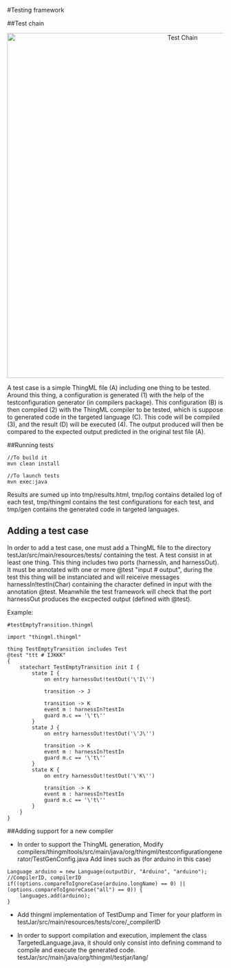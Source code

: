 #Testing framework

##Test chain

<p align="center"><img src="https://raw.githubusercontent.com/SINTEF-9012/ThingML/master/testJar/docs/Test_chain.png" alt="Test Chain" width="800"></p>

A test case is a simple ThingML file (A) including one thing to be tested. Around this thing, a configuration is generated (1) with the help of the testconfiguration generator (in compilers package). This configuration (B) is then compiled (2) with the ThingML compiler to be tested, which is suppose to generated code in the targeted language (C). This code will be compiled (3), and the result (D) will be executed (4). The output produced will then be compared to the expected output predicted in the original test file (A).

##Running tests
```
//To build it
mvn clean install

//To launch tests
mvn exec:java
```

Results are sumed up into tmp/results.html, tmp/log contains detailed log of each test, tmp/thingml contains the test configurations for each test, and tmp/gen contains the generated code in targeted languages.

## Adding a test case
In order to add a test case, one must add a ThingML file to the directory testJar/src/main/resources/tests/ containing the test. 
A test consist in at least one thing.
This thing includes two ports (harnessIn, and harnessOut). It must be annotated with one or more @test "input # output", during the test this thing will be instanciated and will reiceive messages harnessIn!testIn(Char) containing the character defined in input with the annotation @test. Meanwhile the test framework will check that the port harnessOut produces the excpected output (defined with @test).

Example:
```
#testEmptyTransition.thingml

import "thingml.thingml"

thing TestEmptyTransition includes Test 
@test "ttt # IJKKK"
{
	statechart TestEmptyTransition init I {
		state I {
			on entry harnessOut!testOut('\'I\'')
			
			transition -> J
			
			transition -> K
			event m : harnessIn?testIn
			guard m.c == '\'t\''
		}
		state J {
			on entry harnessOut!testOut('\'J\'')
			
			transition -> K
			event m : harnessIn?testIn
			guard m.c == '\'t\''
		}
		state K {
			on entry harnessOut!testOut('\'K\'')
			
			transition -> K
			event m : harnessIn?testIn
			guard m.c == '\'t\''
		}
	}
}
```

##Adding support for a new compiler

* In order to support the ThingML generation, 
Modify
compilers/thingmltools/src/main/java/org/thingml/testconfigurationgenerator/TestGenConfig.java
Add lines such as (for arduino in this case)
```
Language arduino = new Language(outputDir, "Arduino", "arduino"); //CompilerID, compilerID
if((options.compareToIgnoreCase(arduino.longName) == 0) || (options.compareToIgnoreCase("all") == 0)) {
	languages.add(arduino);
}
```

* Add thingml implementation of TestDump and Timer for your platform in
testJar/src/main/resources/tests/core/_compilerID

* In order to support compilation and execution, implement the class TargetedLanguage.java, it should only consist into defining command to compile and execute the generated code.
testJar/src/main/java/org/thingml/testjar/lang/
